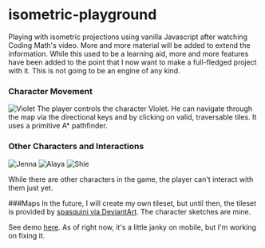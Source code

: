 # isometric-playground
Playing with isometric projections using vanilla Javascript after watching Coding Math's video. More and more material will be added to extend the information. While this used to be a learning aid, more and more features have been added to the point that I now want to make a full-fledged project with it. This is not going to be an engine of any kind. 

### Character Movement
![Violet](https://gracefuljs.github.io/isometric-playground/images/violet.png)
The player controls the character Violet. He can navigate through the map via the directional keys and by clicking on valid, traversable tiles. It uses a primitive A* pathfinder.


### Other Characters and Interactions
![Jenna](https://gracefuljs.github.io/isometric-playground/images/jenna.png)
![Alaya](https://gracefuljs.github.io/isometric-playground/images/alaya.png)
![Shie](https://gracefuljs.github.io/isometric-playground/images/shie.png)  

While there are other characters in the game, the player can't interact with them just yet.


###Maps
In the future, I will create my own tileset, but until then, the tileset is provided by [spasquini via DeviantArt](https://www.deviantart.com/spasquini/art/Isometric-new-tiles-274882986). The character sketches are mine.

See demo [here](https://gracefuljs.github.io/isometric-playground). As of right now, it's a little janky on mobile, but I'm working on fixing it.